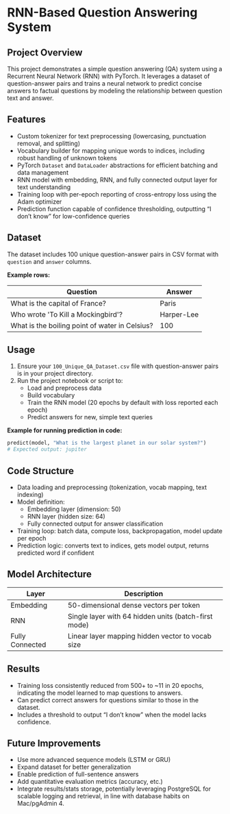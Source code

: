 # RNN-Based Question Answering System

## Project Overview

This project demonstrates a simple question answering (QA) system using a Recurrent Neural Network (RNN) with PyTorch. It leverages a dataset of question-answer pairs and trains a neural network to predict concise answers to factual questions by modeling the relationship between question text and answer.

## Features

- Custom tokenizer for text preprocessing (lowercasing, punctuation removal, and splitting)
- Vocabulary builder for mapping unique words to indices, including robust handling of unknown tokens
- PyTorch `Dataset` and `DataLoader` abstractions for efficient batching and data management
- RNN model with embedding, RNN, and fully connected output layer for text understanding
- Training loop with per-epoch reporting of cross-entropy loss using the Adam optimizer
- Prediction function capable of confidence thresholding, outputting “I don’t know” for low-confidence queries

## Dataset

The dataset includes 100 unique question-answer pairs in CSV format with `question` and `answer` columns.

**Example rows:**

| Question                                    | Answer      |
|----------------------------------------------|-------------|
| What is the capital of France?               | Paris       |
| Who wrote 'To Kill a Mockingbird'?           | Harper-Lee  |
| What is the boiling point of water in Celsius? | 100         |

## Usage

1. Ensure your `100_Unique_QA_Dataset.csv` file with question-answer pairs is in your project directory.
2. Run the project notebook or script to:
    - Load and preprocess data
    - Build vocabulary
    - Train the RNN model (20 epochs by default with loss reported each epoch)
    - Predict answers for new, simple text queries

**Example for running prediction in code:**
```python
predict(model, "What is the largest planet in our solar system?")
# Expected output: jupiter
```

## Code Structure

- Data loading and preprocessing (tokenization, vocab mapping, text indexing)
- Model definition: 
    - Embedding layer (dimension: 50)
    - RNN layer (hidden size: 64)
    - Fully connected output for answer classification
- Training loop: batch data, compute loss, backpropagation, model update per epoch
- Prediction logic: converts text to indices, gets model output, returns predicted word if confident

## Model Architecture

| Layer            | Description                                   |
|------------------|-----------------------------------------------|
| Embedding        | 50-dimensional dense vectors per token         |
| RNN              | Single layer with 64 hidden units (batch-first mode) |
| Fully Connected  | Linear layer mapping hidden vector to vocab size|

## Results

- Training loss consistently reduced from 500+ to ~11 in 20 epochs, indicating the model learned to map questions to answers.
- Can predict correct answers for questions similar to those in the dataset.
- Includes a threshold to output “I don’t know” when the model lacks confidence.

## Future Improvements

- Use more advanced sequence models (LSTM or GRU)
- Expand dataset for better generalization
- Enable prediction of full-sentence answers
- Add quantitative evaluation metrics (accuracy, etc.)
- Integrate results/stats storage, potentially leveraging PostgreSQL for scalable logging and retrieval, in line with database habits on Mac/pgAdmin 4.
